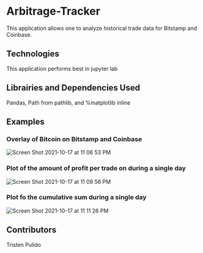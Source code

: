 # Arbitrage-Tracker
This application allows one to analyze historical trade data for Bitstamp and Coinbase.

## Technologies
This application performs best in jupyter lab

## Librairies and Dependencies Used
Pandas, Path from pathlib, and %matplotlib inline

## Examples
### Overlay of Bitcoin on Bitstamp and Coinbase
![Screen Shot 2021-10-17 at 11 06 53 PM](https://user-images.githubusercontent.com/89439442/137677528-0b7db6dc-4dd7-4d8a-b59e-ef1346052356.png)

### Plot of the amount of profit per trade on during a single day
![Screen Shot 2021-10-17 at 11 09 56 PM](https://user-images.githubusercontent.com/89439442/137677838-dee263be-7e23-491f-96a5-f25842e362b9.png)

### Plot fo the cumulative sum during a single day
![Screen Shot 2021-10-17 at 11 11 26 PM](https://user-images.githubusercontent.com/89439442/137678024-3e8b3bed-ff06-4d28-abd1-87f8760f6c1d.png)


## Contributors
Tristen Pulido
